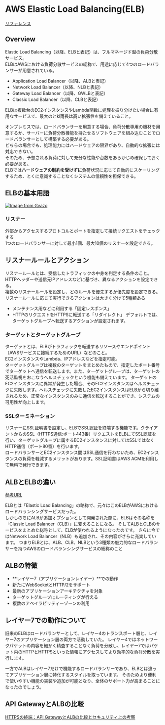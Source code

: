 # AWS Elastic Load Balancing(ELB)

[リファレンス](https://docs.aws.amazon.com/ja_jp/elasticloadbalancing/latest/application/introduction.html)

## Overview

Elastic Load Balancing（以降、ELBと表記）は、フルマネージド型の負荷分散サービス。  
ELBはAWSにおける負荷分散サービスの総称で、用途に応じて4つのロードバランサーが用意されている。

- Application Load Balancer（以降、ALBと表記）
- Network Load Balancer（以降、NLBと表記）
- Gateway Load Balancer（以降、GWLBと表記）
- Classic Load Balancer（以降、CLBと表記）

ELBは複数台のEC2インスタンスやLambda関数に処理を振り分けたい場合に有用なサービスで、最大のとkl雨長は高い拡張性を備えていること。

オンプレミスでは、ロードバランサーを用意する場合、負荷分散専用の機材を用意するか、サーバーに負荷分散機能を持たせるソフトウェアを組み込むことでロードバランサーとして構築する必要がある。  
どちらの場合でも、処理能力にはハードウェアの限界があり、自動的な拡張には対応できない。  
そのため、予想される負荷に対して充分な性能や台数をあらかじめ確保しておく必要がある。  
ELBでは**ハードウェアの制約を受けずに**負荷状況に応じて自動的にスケーリングするため、とくに意識することなくシステムの信頼性を担保できる。

## ELBの基本用語

[![Image from Gyazo](https://i.gyazo.com/886ad2abd481c07a0b154dee47bd3adc.png)](https://gyazo.com/886ad2abd481c07a0b154dee47bd3adc)

### リスナー

外部からアクセスするプロトコルとポートを指定して接続リクエストをチェックする  
1つのロードバランサーに対して最小1個、最大10個のリスナーを設定できる。

## リスナールールとアクション

リスナールールとは、受信したトラフィックの中身を判定する条件のこと。  
HTTPヘッダーや送信元IPアドレスなどに基づき、異なるアクションを設定できる。  
複数のリスナールールを設定し、どのルールを優先するか優先度を設定できる。  
リスナールールに応じて実行できるアクションは大きく分けて5種類ある

- メンテナンス用などに利用する「固定レスポンス」
- HTTPのリクエストをHTTPSに転送する「リダイレクト」
デフォルトでは、ターゲットグループへ転送するアクションが設定されます。

### ターゲットとターゲットグループ

ターゲットとは、ELBがトラフィックを転送するリソースやエンドポイント（AWSサービスに接続するためのURL）などのこと。  
EC2インスタンスやLambda、IPアドレスなどを指定可能。  
ターゲットグループは複数のターゲットをまとめたもので、指定したポート番号でターゲットへ通信を転送します。また、ターゲットグループは、ターゲットの死活監視をおこなうヘルスチェックという機能も備えています。 ターゲットのEC2インスタンスに異常が発生した場合、そのEC2インスタンスはヘルスチェックに失敗します。ヘルスチェックに失敗したEC2インスタンスはELBから切り離されるため、正常なインスタンスのみに通信を転送することができ、システムの可用性が向上します。

### SSLターミネーション

リスナーにSSL証明書を設定し、ELBでSSL認証を終端する機能です。クライアントからのSSL（HTTPS通信:ポート443番）リクエストをELBにてSSL認証を行い、ターゲットグループに属するEC2インスタンスに対してはSSLではなくHTTP通信（ポート80番）を行います。  
ロードバランサーとEC2インスタンス間はSSL通信を行わないため、EC2インスタンスの負荷を軽減するメリットがあります。SSL証明書はAWS ACMを利用して無料で発行できます。






































## ALBとELBの違い
[参考URL](https://www.wafcharm.com/jp/blog/difference-between-alb-and-elb/)

ELBとは「Elastic Load Balancing」の略称で、元々はこのELBがAWSにおけるロードバランシングサービスだった。  
しかしのちにALBが追加オプションとして開発された際に、ELBはその名称を「Classic Load Balancer（CLB）」に変えることになる。
そしてALBとCLBのサービスをまとめた総称として、ELBが使われるようになったのです。
さらに今ではNetwork Load Balancer（NLB）も追加され、その内容がさらに充実しています。
つまりELBとは、ALB、CLB、NLBという3種類の魅力的なロードバランサーを持つAWSのロードバランシングサービスの総称のこと

## ALBの特徴

- **レイヤー7（アプリケーションレイヤー）**での動作
- 新たにWebSocketとHTTP/2をサポート
- 最新のアプリケーションアーキテクチャを対象
- ターゲットグループにルーティングが行える
- 複数のアベイラビリティーゾーンの利用

## レイヤー7での動作について

旧来のELBはロードバランサーとして、レイヤー4のトランスポート層と、レイヤー7のアプリケーション層の両方で活動していた。
レイヤー4ではネットワークパケットの内容を細かく精査することなく負荷を分散し、レイヤー7ではパケット内のHTTPとHTTPSといった情報にアクセスしてより効率的な負荷分散を実行します。

一方でALBはレイヤー7だけで機能するロードバランサーであり、ELBとは違ってアプリケーション層に特化するスタイルを取っています。
そのためより便利で使いやすい機能の実装や追加が可能となり、全体のサポート力が高まることになったのでしょう。

## API GatewayとALBの比較
[HTTPSの終端：API GatewayとALBの比較とセキュリティ上の考察](https://zenn.dev/mizuba/articles/a3e47dd750bee6)
